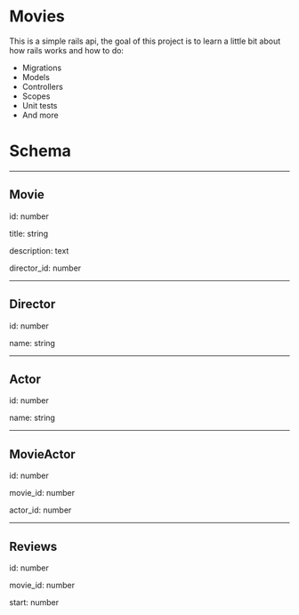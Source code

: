 # Movies

This is a simple rails api, the goal of this project is to learn a little bit
about how rails works and how to do:

* Migrations
* Models
* Controllers
* Scopes
* Unit tests
* And more

# Schema

---
Movie
---
id: number

title: string

description: text

director_id: number

---
Director
---
id: number

name: string

---
Actor
---
id: number

name: string

---
MovieActor
---
id: number

movie_id: number

actor_id: number

---
Reviews
---
id: number

movie_id: number

start: number


